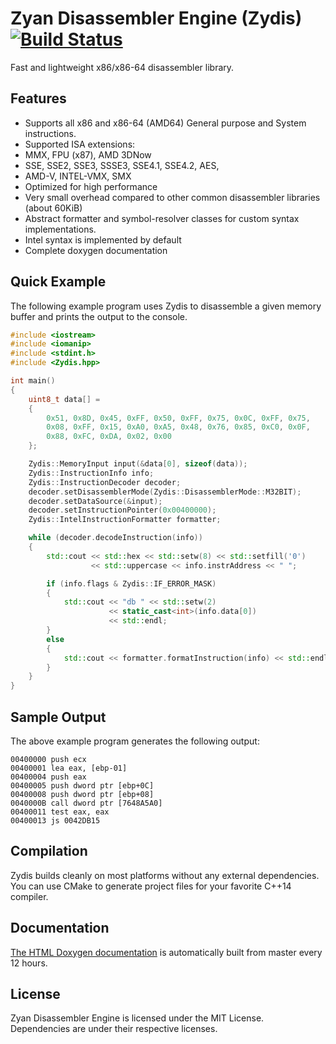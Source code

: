 Zyan Disassembler Engine (Zydis) [![Build Status](https://travis-ci.org/zyantific/zyan-disassembler-engine.svg?branch=master)](https://travis-ci.org/zyantific/zyan-disassembler-engine)
================================

Fast and lightweight x86/x86-64 disassembler library.

## Features ##

- Supports all x86 and x86-64 (AMD64) General purpose and System instructions.
- Supported ISA extensions:
 - MMX, FPU (x87), AMD 3DNow
 - SSE, SSE2, SSE3, SSSE3, SSE4.1, SSE4.2, AES,
 - AMD-V, INTEL-VMX, SMX
- Optimized for high performance
- Very small overhead compared to other common disassembler libraries (about 60KiB)
- Abstract formatter and symbol-resolver classes for custom syntax implementations.
 - Intel syntax is implemented by default
- Complete doxygen documentation

## Quick Example ##

The following example program uses Zydis to disassemble a given memory buffer and prints the output to the console.

```c++
#include <iostream>
#include <iomanip>
#include <stdint.h>
#include <Zydis.hpp>

int main()
{
    uint8_t data[] =
    {
        0x51, 0x8D, 0x45, 0xFF, 0x50, 0xFF, 0x75, 0x0C, 0xFF, 0x75, 
        0x08, 0xFF, 0x15, 0xA0, 0xA5, 0x48, 0x76, 0x85, 0xC0, 0x0F, 
        0x88, 0xFC, 0xDA, 0x02, 0x00
    };

    Zydis::MemoryInput input(&data[0], sizeof(data));
    Zydis::InstructionInfo info;
    Zydis::InstructionDecoder decoder;
    decoder.setDisassemblerMode(Zydis::DisassemblerMode::M32BIT);
    decoder.setDataSource(&input);
    decoder.setInstructionPointer(0x00400000);
    Zydis::IntelInstructionFormatter formatter;

    while (decoder.decodeInstruction(info))
    {
        std::cout << std::hex << std::setw(8) << std::setfill('0') 
                  << std::uppercase << info.instrAddress << " "; 

        if (info.flags & Zydis::IF_ERROR_MASK)
        {
            std::cout << "db " << std::setw(2) 
                      << static_cast<int>(info.data[0]) 
                      << std::endl;    
        } 
        else
        {
            std::cout << formatter.formatInstruction(info) << std::endl;
        }
    }
}
```

## Sample Output ##

The above example program generates the following output:

```
00400000 push ecx
00400001 lea eax, [ebp-01]
00400004 push eax
00400005 push dword ptr [ebp+0C]
00400008 push dword ptr [ebp+08]
0040000B call dword ptr [7648A5A0]
00400011 test eax, eax
00400013 js 0042DB15
```

## Compilation ##

Zydis builds cleanly on most platforms without any external dependencies. You can use CMake to generate project files for your favorite C++14 compiler.

## Documentation ##

[The HTML Doxygen documentation](https://www.zyantific.com/doc/zydis/index.html) is automatically built from master every 12 hours.

## License ##

Zyan Disassembler Engine is licensed under the MIT License. Dependencies are under their respective licenses.
